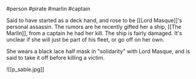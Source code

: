 #person #pirate #marlin #captain

Said to have started as a deck hand, and rose to be [[Lord Masque]]'s personal assassin.  The rumors are he recently gifted her a ship, [[The Marlin]], from a captain he had her kill.  The ship is fairly damaged.  It's unclear if she will just be part of his fleet, or go off on her own.

She wears a black lace half mask in "solidarity" with Lord Masque, and is said to take it off before killing a victim.

![[p_sable.jpg]]